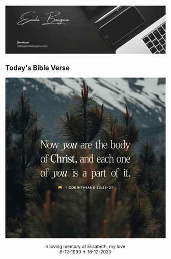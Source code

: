 <p align="center">
  <a href="https://www.linkedin.com/in/emilebangma/">
    <img src="https://raw.githubusercontent.com/saberzero1/saberzero1/main/banner.png">
  </a>
</p>

## Today's Bible Verse

<p align="center">
  <a href="https://www.bible.com/verse-of-the-day" target="_blank">
    <img src="https://raw.githubusercontent.com/saberzero1/saberzero1/main/assets/votd.jpg">
  </a>
</p>

<p align="center">
  In loving memory of Elisabeth, my love.<br>
  6-12-1999 ✝ 16-12-2020
<p>
